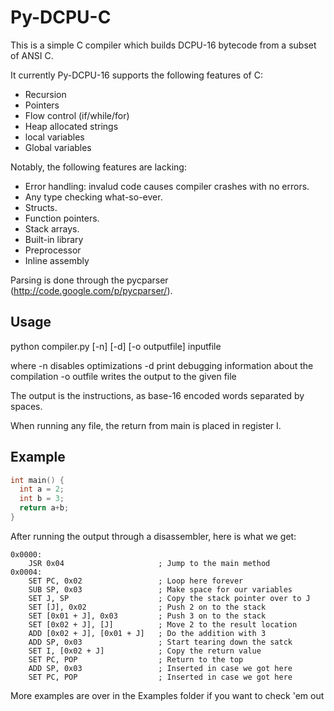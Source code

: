 # Py-DCPU-C #
This is a simple C compiler which builds DCPU-16 bytecode from a subset of
ANSI C. 

It currently Py-DCPU-16 supports the following features of C:
   - Recursion
   - Pointers
   - Flow control (if/while/for)
   - Heap allocated strings
   - local variables
   - Global variables

Notably, the following features are lacking:
   - Error handling: invalud code causes compiler crashes with no errors.
   - Any type checking what-so-ever.
   - Structs.
   - Function pointers.
   - Stack arrays.
   - Built-in library
   - Preprocessor
   - Inline assembly

Parsing is done through the pycparser (http://code.google.com/p/pycparser/).

## Usage ##
python compiler.py [-n] [-d] [-o outputfile] inputfile

where
   -n disables optimizations
   -d print debugging information about the compilation
   -o outfile writes the output to the given file 

The output is the instructions, as base-16 encoded words separated by spaces.

When running any file, the return from main is placed in register I.


## Example ##

```C
int main() {
  int a = 2;
  int b = 3;
  return a+b;
}
```

After running the output through a disassembler, here is what we get:

```dasm16
0x0000:
    JSR 0x04                     ; Jump to the main method
0x0004:
    SET PC, 0x02                 ; Loop here forever
    SUB SP, 0x03                 ; Make space for our variables
    SET J, SP                    ; Copy the stack pointer over to J
    SET [J], 0x02                ; Push 2 on to the stack
    SET [0x01 + J], 0x03         ; Push 3 on to the stack
    SET [0x02 + J], [J]          ; Move 2 to the result location
    ADD [0x02 + J], [0x01 + J]   ; Do the addition with 3
    ADD SP, 0x03                 ; Start tearing down the satck
    SET I, [0x02 + J]            ; Copy the return value
    SET PC, POP                  ; Return to the top
    ADD SP, 0x03                 ; Inserted in case we got here
    SET PC, POP                  ; Inserted in case we got here
```

More examples are over in the Examples folder if you want to check 'em out

